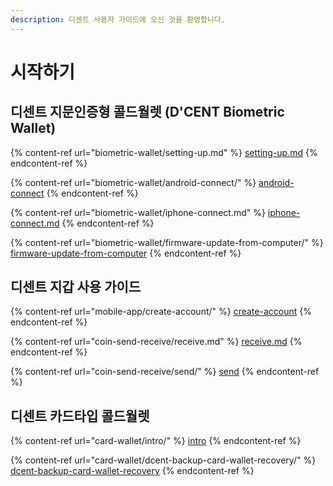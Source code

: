 ```yaml
---
description: 디센트 사용자 가이드에 오신 것을 환영합니다.
---
```


# 시작하기

## 디센트 지문인증형 콜드월렛 (D'CENT Biometric Wallet)

{% content-ref url="biometric-wallet/setting-up.md" %}
[setting-up.md](biometric-wallet/setting-up.md)
{% endcontent-ref %}

{% content-ref url="biometric-wallet/android-connect/" %}
[android-connect](biometric-wallet/android-connect/)
{% endcontent-ref %}

{% content-ref url="biometric-wallet/iphone-connect.md" %}
[iphone-connect.md](biometric-wallet/iphone-connect.md)
{% endcontent-ref %}

{% content-ref url="biometric-wallet/firmware-update-from-computer/" %}
[firmware-update-from-computer](biometric-wallet/firmware-update-from-computer/)
{% endcontent-ref %}

## 디센트 지갑 사용 가이드

{% content-ref url="mobile-app/create-account/" %}
[create-account](mobile-app/create-account/)
{% endcontent-ref %}

{% content-ref url="coin-send-receive/receive.md" %}
[receive.md](coin-send-receive/receive.md)
{% endcontent-ref %}

{% content-ref url="coin-send-receive/send/" %}
[send](coin-send-receive/send/)
{% endcontent-ref %}

## 디센트 카드타입 콜드월렛

{% content-ref url="card-wallet/intro/" %}
[intro](card-wallet/intro/)
{% endcontent-ref %}

{% content-ref url="card-wallet/dcent-backup-card-wallet-recovery/" %}
[dcent-backup-card-wallet-recovery](card-wallet/dcent-backup-card-wallet-recovery/)
{% endcontent-ref %}
